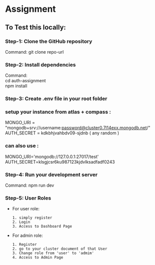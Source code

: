 # Assignment

## To Test this locally:

### Step-1: Clone the GitHub repository
   Command: git clone repo-url


### Step-2: Install dependencies

Command: \
cd auth-assignment\
npm install 



### Step-3: Create .env file in your root folder

### setup your instance from atlas + compass :

MONGO_URI = "mongodb+srv://username:password@cluster0.7l14exx.mongodb.net/" \
AUTH_SECRET = kdkbhjvahbdv09-sjdnb  ( any random )

### can also use :
MONGO_URI='mongodb://127.0.0.1:27017/test' \
AUTH_SECRET=klsgjcsr6ku987123kjdvlksadfadf0243


### Step-4: Run your development server
Command: npm run dev


### Step-5: User Roles
- For user role:
  ```
  1. simply register
  2. Login
  3. Access to Dashboard Page
  ```
- For admin role:
  ```
  1. Register
  2. go to your cluster document of that User
  3. Change role from 'user' to 'admim'
  4. Access to Admin Page
  ```


